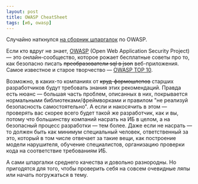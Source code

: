 ```yaml
---
layout: post
title: OWASP CheatSheet
tags: [иб, owasp]
---
```

Случайно наткнулся [на сборник шпаргалок](https://cheatsheetseries.owasp.org) по OWASP.

Если кто вдруг не знает, [OWASP](https://en.wikipedia.org/wiki/OWASP) (Open Web Application Security Project) — это онлайн-сообщество, которое рожает бесплатные советы про то, как безопасно писать ~~преобразователи sql в json~~ веб-приложения. Самое известное и старое творчество — [OWASP TOP 10](https://owasp.org/www-project-top-ten/).

Возможно, в каких-то компаниях от ~~круд-формошлепов~~ старших разработчиков будут требовать знания этих рекомендаций. Правда есть нюанс — большая часть проблем, описанных в них, покрывается нормальными библиотеками/фреймворками и правилом "не реализуй безопасность самостоятельно". А если и накосячить в этом — проверять вас скорее всего будет такой же разработчик, как и вы, потому что большинству компаний насрать на ИБ в целом, а на безопасный процесс разработки — тем более. Даже если не насрать — то должен быть как минимум специальный человек, ответственный за это, который в том числе отвечает за такие вещи, как построение модели нарушителя, обучение специалистов, организацию проверки кода на соответствие требованиям ИБ.

А сами шпаргалки среднего качества и довольно разнородны. Но пригодятся для того, чтобы проверить себя на совсем очевидные ляпы или начать погружаться в тему.

